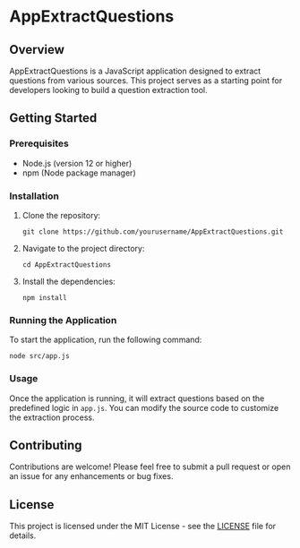 # AppExtractQuestions

## Overview
AppExtractQuestions is a JavaScript application designed to extract questions from various sources. This project serves as a starting point for developers looking to build a question extraction tool.

## Getting Started

### Prerequisites
- Node.js (version 12 or higher)
- npm (Node package manager)

### Installation
1. Clone the repository:
   ```
   git clone https://github.com/yourusername/AppExtractQuestions.git
   ```
2. Navigate to the project directory:
   ```
   cd AppExtractQuestions
   ```
3. Install the dependencies:
   ```
   npm install
   ```

### Running the Application
To start the application, run the following command:
```
node src/app.js
```

### Usage
Once the application is running, it will extract questions based on the predefined logic in `app.js`. You can modify the source code to customize the extraction process.

## Contributing
Contributions are welcome! Please feel free to submit a pull request or open an issue for any enhancements or bug fixes.

## License
This project is licensed under the MIT License - see the [LICENSE](LICENSE) file for details.